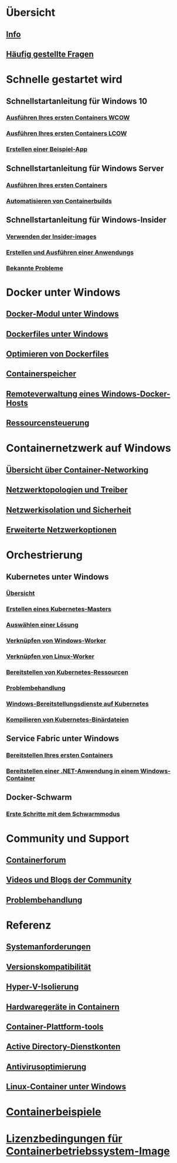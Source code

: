 # Übersicht
## [Info](about/index.md)
## [Häufig gestellte Fragen](about/faq.md)

# Schnelle gestartet wird
## Schnellstartanleitung für Windows 10
### [Ausführen Ihres ersten Containers WCOW](quick-start/quick-start-windows-10.md)
### [Ausführen Ihres ersten Containers LCOW](quick-start/quick-start-windows-10-linux.md)
### [Erstellen einer Beispiel-App](quick-start/building-sample-app.md)
## Schnellstartanleitung für Windows Server
### [Ausführen Ihres ersten Containers](quick-start/quick-start-windows-server.md)
### [Automatisieren von Containerbuilds](quick-start/quick-start-images.md)
## Schnellstartanleitung für Windows-Insider
### [Verwenden der Insider-images](quick-start/Using-Insider-Container-Images.md)
### [Erstellen und Ausführen einer Anwendungs](quick-start/Nano-RS3-.NET-Core-and-PS.md)
### [Bekannte Probleme](quick-start/Insider-Known-Issues.md)

# Docker unter Windows
## [Docker-Modul unter Windows](manage-docker/configure-docker-daemon.md)
## [Dockerfiles unter Windows](manage-docker/manage-windows-dockerfile.md)
## [Optimieren von Dockerfiles](manage-docker/optimize-windows-dockerfile.md)
## [Containerspeicher](manage-containers/container-storage.md)
## [Remoteverwaltung eines Windows-Docker-Hosts](management/manage_remotehost.md)
## [Ressourcensteuerung](manage-containers/resource-controls.md)

# Containernetzwerk auf Windows
## [Übersicht über Container-Networking](container-networking/architecture.md)
## [Netzwerktopologien und Treiber](container-networking/network-drivers-topologies.md)
## [Netzwerkisolation und Sicherheit](container-networking/network-isolation-security.md)
## [Erweiterte Netzwerkoptionen](container-networking/advanced.md)

# Orchestrierung
## Kubernetes unter Windows 
### [Übersicht](kubernetes/getting-started-kubernetes-windows.md)
### [Erstellen eines Kubernetes-Masters](kubernetes/creating-a-linux-master.md)
### [Auswählen einer Lösung](kubernetes/network-topologies.md)
### [Verknüpfen von Windows-Worker](kubernetes/joining-windows-workers.md)
### [Verknüpfen von Linux-Worker](kubernetes/joining-linux-workers.md)
### [Bereitstellen von Kubernetes-Ressourcen](kubernetes/deploying-resources.md)
### [Problembehandlung](kubernetes/common-problems.md)
### [Windows-Bereitstellungsdienste auf Kubernetes](kubernetes/kube-windows-services.md)
### [Kompilieren von Kubernetes-Binärdateien](kubernetes/compiling-kubernetes-binaries.md)
## Service Fabric unter Windows
### [Bereitstellen Ihres ersten Containers](/azure/service-fabric/service-fabric-quickstart-containers)
### [Bereitstellen einer .NET-Anwendung in einem Windows-Container](/azure/service-fabric/service-fabric-host-app-in-a-container) 
## Docker-Schwarm
### [Erste Schritte mit dem Schwarmmodus](manage-containers/swarm-mode.md)

# Community und Support
## [Containerforum](https://social.msdn.microsoft.com/Forums/en-US/home?forum=windowscontainers)
## [Videos und Blogs der Community](communitylinks.md)
## [Problembehandlung](troubleshooting.md)

# Referenz
## [Systemanforderungen](deploy-containers/system-requirements.md)
## [Versionskompatibilität](deploy-containers/version-compatibility.md)
## [Hyper-V-Isolierung](manage-containers/hyperv-container.md)
## [Hardwaregeräte in Containern](deploy-containers/hardware-devices-in-containers.md)
## [Container-Plattform-tools](deploy-containers/containerd.md)
## [Active Directory-Dienstkonten](manage-containers/manage-serviceaccounts.md)
## [Antivirusoptimierung](https://msdn.microsoft.com/en-us/windows/hardware/drivers/ifs/anti-virus-optimization-for-windows-containers)
## [Linux-Container unter Windows](deploy-containers/linux-containers.md)

# [Containerbeispiele](samples.md)

# [Lizenzbedingungen für Containerbetriebssystem-Image](Images_EULA.md)
